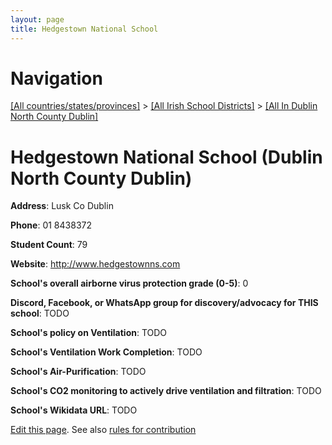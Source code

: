 ```yaml
---
layout: page
title: Hedgestown National School
---
```

# Navigation

[[All countries/states/provinces]](../../..) > [[All Irish School Districts]](../..) > [[All In Dublin North County Dublin]](..)

# Hedgestown National School (Dublin North County Dublin)

**Address**: Lusk Co Dublin

**Phone**: 01 8438372

**Student Count**: 79

**Website**: <http://www.hedgestownns.com>

**School's overall airborne virus protection grade (0-5)**: 0

**Discord, Facebook, or WhatsApp group for discovery/advocacy for THIS school**: TODO

**School's policy on Ventilation**: TODO

**School's Ventilation Work Completion**: TODO

**School's Air-Purification**: TODO

**School's CO2 monitoring to actively drive ventilation and filtration**: TODO

**School's Wikidata URL**: TODO


[Edit this page](https://github.com/ventilate-schools/Ireland/edit/main/./Dublin_North_County_Dublin/Hedgestown_National_School.md). See also [rules for contribution](../../../contribution-rules/)